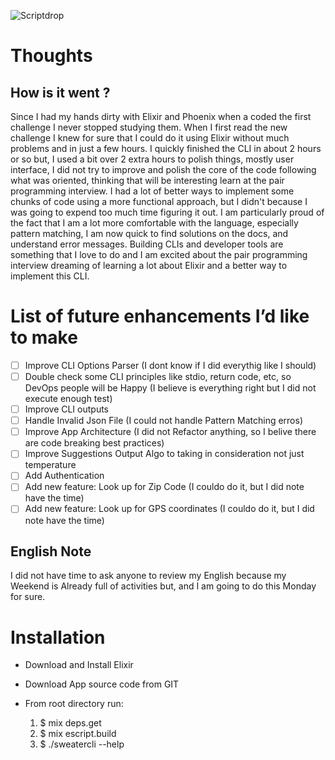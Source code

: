 ![Scriptdrop](https://cdn.filepicker.io/api/file/DcyeWRHZTRSIKVeIXJ3l)

# Thoughts

## How is it went ?

Since I had my hands dirty with Elixir and Phoenix when a coded the first challenge I never stopped studying them. When I first read the new challenge I knew for sure that I could do it using Elixir without much problems and in just a few hours. I quickly finished the CLI in about 2 hours or so but, I used a bit over 2 extra hours to polish things, mostly user interface, I did not try to improve and polish the core of the code following what was oriented, thinking that will be interesting learn at the pair programming interview. I had a lot of better ways to implement some chunks of code using a more functional approach, but I didn't because I was going to expend too much time figuring it out.
I am particularly proud of the fact that I am a lot more comfortable with the language, especially pattern matching, I am now quick to find solutions on the docs, and understand error messages. Building CLIs and developer tools are something that I love to do and I am excited about the pair programming interview dreaming of learning a lot about Elixir and a better way to implement this CLI.

# List of future enhancements I’d like to make

- [ ] Improve CLI Options Parser (I dont know if I did everythig like I should)
- [ ] Double check some CLI principles like stdio, return code, etc, so DevOps people will be Happy (I believe is everything right but I did not execute enough test)
- [ ] Improve CLI outputs
- [ ] Handle Invalid Json File (I could not handle Pattern Matching erros)
- [ ] Improve App Architecture (I did not Refactor anything, so I belive there are code breaking best practices)
- [ ] Improve Suggestions Output Algo to taking in consideration not just temperature
- [ ] Add Authentication
- [ ] Add new feature: Look up for Zip Code (I couldo do it, but I did note have the time)
- [ ] Add new feature: Look up for GPS coordinates (I couldo do it, but I did note have the time)

## English Note

I did not have time to ask anyone to review my English because my Weekend is Already full of activities but, and I am going to do this Monday for sure.

# Installation

- Download and Install Elixir

- Download App source code from GIT

- From root directory run:
  1. $ mix deps.get
  2. $ mix escript.build
  3. $ ./sweatercli --help
